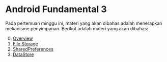 # Android Fundamental 3

Pada pertemuan minggu ini, materi yang akan dibahas adalah menerapkan mekanisme penyimpanan. Berikut adalah materi yang akan dibahas:

0. [Overview](SubMateri/0-Overview.md)
1. [File Storage](SubMateri/1-FileStorage.md)
2. [SharedPreferences](SubMateri/2-SharedPreferences.md)
3. [DataStore](SubMateri/3-DataStore.md)
